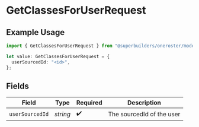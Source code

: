 # GetClassesForUserRequest

## Example Usage

```typescript
import { GetClassesForUserRequest } from "@superbuilders/oneroster/models/operations";

let value: GetClassesForUserRequest = {
  userSourcedId: "<id>",
};
```

## Fields

| Field                     | Type                      | Required                  | Description               |
| ------------------------- | ------------------------- | ------------------------- | ------------------------- |
| `userSourcedId`           | *string*                  | :heavy_check_mark:        | The sourcedId of the user |